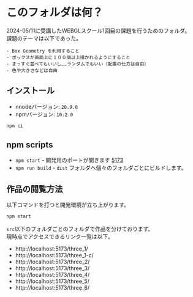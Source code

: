 # このフォルダは何？
2024-05/11に受講したWEBGLスクール1回目の課題を行うためのフォルダ。<br>
課題のテーマは以下であった。

```
- Box Geometry を利用すること
- ボックスが画面上に１００個以上描かれるようにすること
- まっすぐ並べてもいいし……ランダムでもいい（配置の仕方は自由）
- 色や大きさなどは自由
```

## インストール
- nnodeバージョン: `20.9.0`
- npmバージョン: `10.2.0`

```sh
npm ci
```

## npm scripts

- `npm start` - 開発用のポートが開きます [5173](http://localhost:5173/)
- `npm run build` - `dist` フォルダへ個々のフォルダごとにビルドします。

## 作品の閲覧方法
以下コマンドを打つと開発環境が立ち上がります。
```sh
npm start
```

`src`以下のフォルダごとのフォルダで作品を分けております。<br>
現時点でアクセスできるリンク一覧は以下。

- http://localhost:5173/three_1/
- http://localhost:5173/three_1-c/
- http://localhost:5173/three_2/
- http://localhost:5173/three_3/
- http://localhost:5173/three_4/
- http://localhost:5173/three_5/
- http://localhost:5173/three_6/
